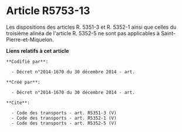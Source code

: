 # Article R5753-13

Les dispositions des articles R. 5351-3 et R. 5352-1 ainsi que celles du troisième alinéa de l'article R. 5352-5 ne sont pas
applicables à Saint-Pierre-et-Miquelon.

**Liens relatifs à cet article**

	**Codifié par**:

	  - Décret n°2014-1670 du 30 décembre 2014 - art.

	**Créé par**:

	  - Décret n°2014-1670 du 30 décembre 2014 - art.

	**Cite**:

	  - Code des transports - art. R5351-3 (V)
	  - Code des transports - art. R5352-1 (V)
	  - Code des transports - art. R5352-5 (V)
